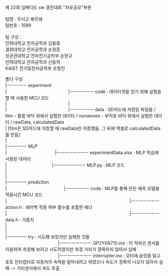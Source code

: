 제 22회 임베디드 sw 경진대회 "자유공모"부문<br/>
<br/>
팀명 : 무사고 뽀르쉐<br/>
팀번호 : 1099<br/>
<br/>
팀 구성 :<br/>
인하대학교 전자공학과 김홍중<br/>
경희대학교 전자공학과 손정훈<br/>
성균관대학교 전자전기공학부 손한규<br/>
인하대학교 전자공학과 신동하<br/>
KAIST 전기및전자공학부 조형진<br/>

폴더 구성<br/>
|ㅡㅡㅡㅡㅡ experiment<br/>
|              |ㅡㅡㅡㅡㅡㅡ code : 데이터셋을 얻기 위해 실험을 할 때 사용한 MCU 코드<br/>
|              |<br/>
|              |ㅡㅡㅡㅡㅡㅡ data : SD카드에 저장된 파일들 / film - 필름 바닥 위에서 실험한 데이터 / nonwoven - 부직포 바닥 위에서 실험한 데이터 / rawData, calculatedData<br/>
|                                  [film은 SD카드에 저장할 때 rawData만 저장했음. 그 뒤에 엑셀로 calculatedData를 만듬]<br/>
|<br/>
|ㅡㅡㅡㅡㅡ MLP<br/>
|           |ㅡㅡㅡㅡㅡㅡㅡㅡ experimentData.xlsx : MLP 학습에 사용된 데이터<br/>
|           |ㅡㅡㅡㅡㅡㅡㅡㅡ MLP.py : MLP 코드<br/>
|<br/>
|<br/>
|ㅡㅡㅡㅡㅡ prediction<br/>
|             |ㅡㅡㅡㅡㅡㅡ code : MLP를 통해 만든 예측 모델을 적용시킨 MCU 코드<br/>
|                            |ㅡㅡㅡㅡㅡㅡㅡ action.h : 에어백 작동 여부 함수를 포함한 헤더<br/>
|                            |ㅡㅡㅡㅡㅡㅡㅡ data.h : 가중치<br/>
|<br/>
|<br/>
|ㅡㅡㅡㅡㅡ try : 시도해 보았지만 실패한 것들<br/>
            |ㅡㅡㅡㅡㅡㅡㅡㅡ GP2Y0A710.ino : 이 적외선 센서를 이용하여 측정해 보려고 시도하였지만 측정 거리가 정확하지 않아서 실패<br/>
            |ㅡㅡㅡㅡㅡㅡㅡㅡ interrupter.ino : 모터에 슬릿을 달고 포토 인터럽터로 자동차의 속력을 알아내려고 하였으나 속도가 정확히 나오지 않아서 실패 -> 거리센서에서 속도 추출<br/>
